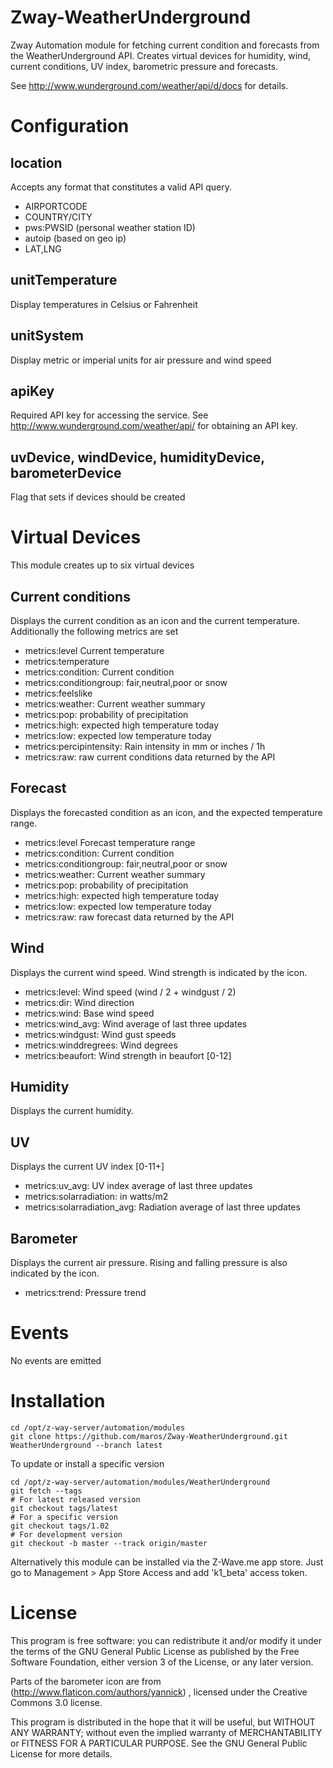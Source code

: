 # Zway-WeatherUnderground

Zway Automation module for fetching current condition and forecasts from the
WeatherUnderground API. Creates virtual devices for humidity, wind, current 
conditions, UV index, barometric pressure and forecasts.

See http://www.wunderground.com/weather/api/d/docs for details.

# Configuration

## location

Accepts any format that constitutes a valid API query. 

*   AIRPORTCODE
*   COUNTRY/CITY
*   pws:PWSID (personal weather station ID)
*   autoip (based on geo ip)
*   LAT,LNG

## unitTemperature

Display temperatures in Celsius or Fahrenheit

## unitSystem

Display metric or imperial units for air pressure and wind speed

## apiKey

Required API key for accessing the service. See 
http://www.wunderground.com/weather/api/ for obtaining an API key.

## uvDevice, windDevice, humidityDevice, barometerDevice

Flag that sets if devices should be created

# Virtual Devices

This module creates up to six virtual devices

## Current conditions

Displays the current condition as an icon and the current temperature. 
Additionally the following metrics are set

*    metrics:level Current temperature
*    metrics:temperature
*    metrics:condition: Current condition
*    metrics:conditiongroup: fair,neutral,poor or snow
*    metrics:feelslike
*    metrics:weather: Current weather summary
*    metrics:pop: probability of precipitation
*    metrics:high: expected high temperature today
*    metrics:low: expected low temperature today
*    metrics:percipintensity: Rain intensity in mm or inches / 1h
*    metrics:raw: raw current conditions data returned by the API

## Forecast

Displays the forecasted condition as an icon, and the expected temperature 
range.

*    metrics:level Forecast temperature range
*    metrics:condition: Current condition
*    metrics:conditiongroup: fair,neutral,poor or snow
*    metrics:weather: Current weather summary
*    metrics:pop: probability of precipitation
*    metrics:high: expected high temperature today
*    metrics:low: expected low temperature today
*    metrics:raw: raw forecast data returned by the API

## Wind

Displays the current wind speed. Wind strength is indicated by the icon.

*    metrics:level: Wind speed (wind / 2 + windgust / 2)
*    metrics:dir: Wind direction
*    metrics:wind: Base wind speed
*    metrics:wind_avg: Wind average of last three updates
*    metrics:windgust: Wind gust speeds
*    metrics:winddregrees: Wind degrees
*    metrics:beaufort: Wind strength in beaufort [0-12]

## Humidity

Displays the current humidity.

## UV

Displays the current UV index [0-11+]

*    metrics:uv_avg: UV index average of last three updates
*    metrics:solarradiation: in watts/m2
*    metrics:solarradiation_avg: Radiation average of last three updates

## Barometer

Displays the current air pressure. Rising and falling pressure is also 
indicated by the icon.

*    metrics:trend: Pressure trend

# Events

No events are emitted

# Installation

```shell
cd /opt/z-way-server/automation/modules
git clone https://github.com/maros/Zway-WeatherUnderground.git WeatherUnderground --branch latest
```

To update or install a specific version
```shell
cd /opt/z-way-server/automation/modules/WeatherUnderground
git fetch --tags
# For latest released version
git checkout tags/latest
# For a specific version
git checkout tags/1.02
# For development version
git checkout -b master --track origin/master
```

Alternatively this module can be installed via the Z-Wave.me app store. Just
go to Management > App Store Access and add 'k1_beta' access token. 

# License

This program is free software: you can redistribute it and/or modify
it under the terms of the GNU General Public License as published by
the Free Software Foundation, either version 3 of the License, or any 
later version.

Parts of the barometer icon are from (http://www.flaticon.com/authors/yannick) 
, licensed under the Creative Commons 3.0 license.

This program is distributed in the hope that it will be useful,
but WITHOUT ANY WARRANTY; without even the implied warranty of
MERCHANTABILITY or FITNESS FOR A PARTICULAR PURPOSE. See the
GNU General Public License for more details.

